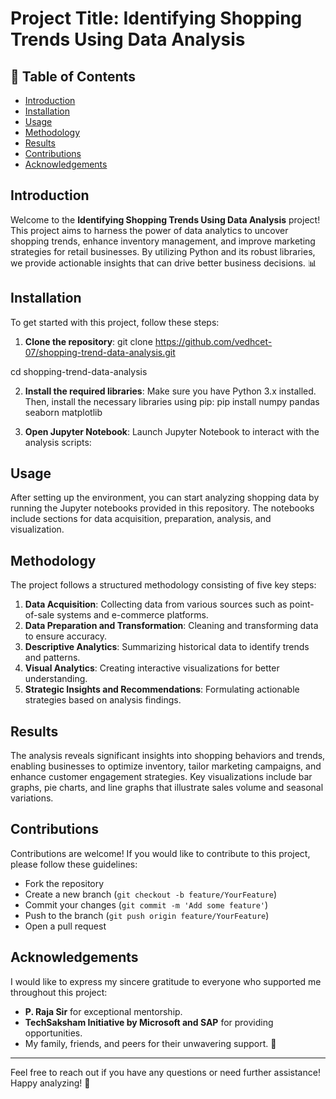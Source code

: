# Project Title: Identifying Shopping Trends Using Data Analysis

## 📖 Table of Contents
- [Introduction](#introduction)
- [Installation](#installation)
- [Usage](#usage)
- [Methodology](#methodology)
- [Results](#results)
- [Contributions](#contributions)
- [Acknowledgements](#acknowledgements)


## Introduction
Welcome to the **Identifying Shopping Trends Using Data Analysis** project! This project aims to harness the power of data analytics to uncover shopping trends, enhance inventory management, and improve marketing strategies for retail businesses. By utilizing Python and its robust libraries, we provide actionable insights that can drive better business decisions. 📊

## Installation
To get started with this project, follow these steps:

1. **Clone the repository**:
git clone https://github.com/vedhcet-07/shopping-trend-data-analysis.git

cd shopping-trend-data-analysis


2. **Install the required libraries**:
Make sure you have Python 3.x installed. Then, install the necessary libraries using pip:
pip install numpy pandas seaborn matplotlib



3. **Open Jupyter Notebook**:
Launch Jupyter Notebook to interact with the analysis scripts:



## Usage
After setting up the environment, you can start analyzing shopping data by running the Jupyter notebooks provided in this repository. The notebooks include sections for data acquisition, preparation, analysis, and visualization.

## Methodology
The project follows a structured methodology consisting of five key steps:

1. **Data Acquisition**: Collecting data from various sources such as point-of-sale systems and e-commerce platforms.
2. **Data Preparation and Transformation**: Cleaning and transforming data to ensure accuracy.
3. **Descriptive Analytics**: Summarizing historical data to identify trends and patterns.
4. **Visual Analytics**: Creating interactive visualizations for better understanding.
5. **Strategic Insights and Recommendations**: Formulating actionable strategies based on analysis findings.

## Results
The analysis reveals significant insights into shopping behaviors and trends, enabling businesses to optimize inventory, tailor marketing campaigns, and enhance customer engagement strategies. Key visualizations include bar graphs, pie charts, and line graphs that illustrate sales volume and seasonal variations.

## Contributions
Contributions are welcome! If you would like to contribute to this project, please follow these guidelines:

- Fork the repository
- Create a new branch (`git checkout -b feature/YourFeature`)
- Commit your changes (`git commit -m 'Add some feature'`)
- Push to the branch (`git push origin feature/YourFeature`)
- Open a pull request

## Acknowledgements
I would like to express my sincere gratitude to everyone who supported me throughout this project:

- **P. Raja Sir** for exceptional mentorship.
- **TechSaksham Initiative by Microsoft and SAP** for providing opportunities.
- My family, friends, and peers for their unwavering support. 🙏



---

Feel free to reach out if you have any questions or need further assistance! Happy analyzing! 🎉
